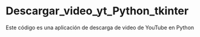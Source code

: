 # Descargar_video_yt_Python_tkinter
Este código es una aplicación de descarga de video de YouTube en Python
